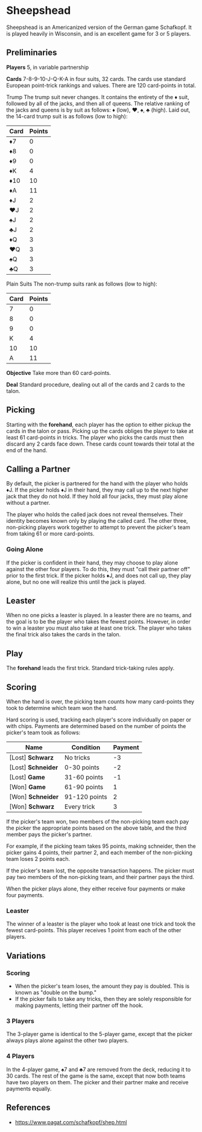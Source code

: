 # Sheepshead

Sheepshead is an Americanized version of the German game Schafkopf. It is played heavily in Wisconsin, and is an excellent game for 3 or 5 players.

## Preliminaries

**Players** 5, in variable partnership

**Cards** 7-8-9-10-J-Q-K-A in four suits, 32 cards. The cards use standard European point-trick rankings and values. There are 120 card-points in total.

Trump The trump suit never changes. It contains the entirety of the ♦ suit, followed by all of the jacks, and then all of queens. The relative ranking of the jacks and queens is by suit as follows: ♦ (low), ♥, ♠, ♣ (high). Laid out, the 14-card trump suit is as follows (low to high):

Card | Points
---- | ------
♦7   | 0
♦8   | 0
♦9   | 0
♦K   | 4
♦10  | 10
♦A   | 11
♦J   | 2
♥J   | 2
♠J   | 2
♣J   | 2
♦Q   | 3
♥Q   | 3
♠Q   | 3
♣Q   | 3

Plain Suits The non-trump suits rank as follows (low to high):

Card | Points
---- | ------
7    | 0 
8    | 0
9    | 0
K    | 4
10   | 10
A    | 11

**Objective** Take more than 60 card-points.

**Deal** Standard procedure, dealing out all of the cards and 2 cards to the talon.

## Picking

Starting with the **forehand**, each player has the option to either pickup the cards in the talon or pass. Picking up the cards obliges the player to take at least 61 card-points in tricks. The player who picks the cards must then discard any 2 cards face down. These cards count towards their total at the end of the hand.

## Calling a Partner

By default, the picker is partnered for the hand with the player who holds ♦J. If the picker holds ♦J in their hand, they may call up to the next higher jack that they do not hold. If they hold all four jacks, they must play alone without a partner.

The player who holds the called jack does not reveal themselves. Their identity becomes known only by playing the called card. The other three, non-picking players work together to attempt to prevent the picker's team from taking 61 or more card-points.

### Going Alone

If the picker is confident in their hand, they may choose to play alone against the other four players. To do this, they must "call their partner off" prior to the first trick. If the picker holds ♦J, and does not call up, they play alone, but no one will realize this until the jack is played.

## Leaster

When no one picks a leaster is played. In a leaster there are no teams, and the goal is to be the player who takes the fewest points. However, in order to win a leaster you must also take at least one trick. The player who takes the final trick also takes the cards in the talon.

## Play

The **forehand** leads the first trick. Standard trick-taking rules apply.

## Scoring

When the hand is over, the picking team counts how many card-points they took to determine which team won the hand.

Hard scoring is used, tracking each player's score individually on paper or with chips. Payments are determined based on the number of points the picker's team took as follows:


Name                 | Condition     | Payment
-------------------- | ------------- | -------
[Lost] **Schwarz**   | No tricks     | -3
[Lost] **Schneider** | 0-30 points   | -2
[Lost] **Game**      | 31-60 points  | -1
[Won] **Game**       | 61-90 points  | 1
[Won] **Schneider**  | 91-120 points | 2
[Won] **Schwarz**    | Every trick   | 3

If the picker's team won, two members of the non-picking team each pay the picker the appropriate points based on the above table, and the third member pays the picker's partner.

For example, if the picking team takes 95 points, making schneider, then the picker gains 4 points, their partner 2, and each member of the non-picking team loses 2 points each.

If the picker's team lost, the opposite transaction happens. The picker must pay two members of the non-picking team, and their partner pays the third.

When the picker plays alone, they either receive four payments or make four payments.

### Leaster

The winner of a leaster is the player who took at least one trick and took the fewest card-points. This player receives 1 point from each of the other players.

## Variations

### Scoring

- When the picker's team loses, the amount they pay is doubled. This is known as "double on the bump."
- If the picker fails to take any tricks, then they are solely responsible for making payments, letting their partner off the hook.

### 3 Players

The 3-player game is identical to the 5-player game, except that the picker always plays alone against the other two players.

### 4 Players

In the 4-player game, ♠7 and ♣7 are removed from the deck, reducing it to 30 cards. The rest of the game is the same, except that now both teams have two players on them. The picker and their partner make and receive payments equally.

## References

- https://www.pagat.com/schafkopf/shep.html